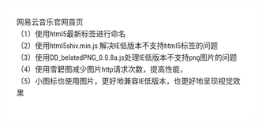 <div style="font-family: 'Lucida Grande', 'Segoe UI', 'Apple SD Gothic Neo', 'Malgun Gothic', 'Lucida Sans Unicode', Helvetica, Arial, sans-serif; font-size: 0.9em; overflow-x: hidden; overflow-y: auto; margin: 0px !important; padding: 5px 20px 26px !important; background-color: rgb(255, 255, 255);font-family: 'Hiragino Sans GB', 'Microsoft YaHei', STHeiti, SimSun, 'Lucida Grande', 'Lucida Sans Unicode', 'Lucida Sans', 'Segoe UI', AppleSDGothicNeo-Medium, 'Malgun Gothic', Verdana, Tahoma, sans-serif; padding: 20px;padding: 20px; color: rgb(34, 34, 34); font-size: 15px; font-family: 'Roboto Condensed', Tauri, 'Hiragino Sans GB', 'Microsoft YaHei', STHeiti, SimSun, 'Lucida Grande', 'Lucida Sans Unicode', 'Lucida Sans', 'Segoe UI', AppleSDGothicNeo-Medium, 'Malgun Gothic', Verdana, Tahoma, sans-serif; line-height: 1.6; -webkit-font-smoothing: antialiased; background: rgb(255, 255, 255);"><p style="margin: 1em 0px; word-wrap: break-word;">网易云音乐官网首页<br style="clear: both;">（1）使用html5最新标签进行命名<br style="clear: both;">（2）使用html5shiv.min.js 解决IE低版本不支持html5标签的问题<br style="clear: both;">（3）使用DD_belatedPNG_0.0.8a.js处理IE低版本不支持png图片的问题<br style="clear: both;">（4）使用雪碧图减少图片http请求次数，提高性能，<br style="clear: both;">（5）小图标也使用图片，更好地兼容IE低版本，也更好地呈现视觉效果</p></div>